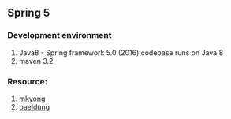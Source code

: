 ## Spring 5

### Development environment

1. Java8 - Spring framework 5.0 (2016) codebase runs on Java 8
2. maven 3.2


### Resource:
1. [mkyong](http://www.mkyong.com/tutorials/spring-tutorials/)
2. [baeldung](https://www.baeldung.com/spring-tutorial)

